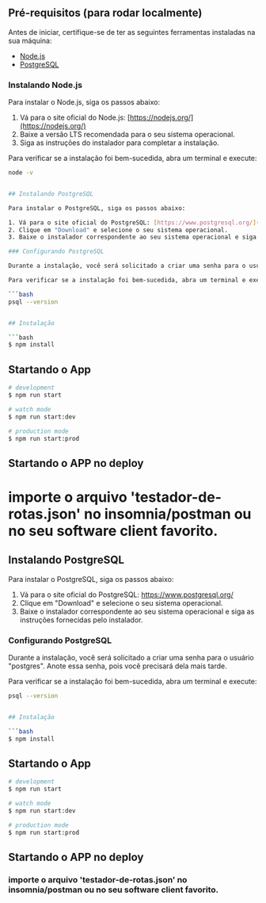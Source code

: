 ## Pré-requisitos (para rodar localmente)

Antes de iniciar, certifique-se de ter as seguintes ferramentas instaladas na sua máquina:

- [Node.js](https://nodejs.org/)
- [PostgreSQL](https://www.postgresql.org/)

### Instalando Node.js

Para instalar o Node.js, siga os passos abaixo:

1. Vá para o site oficial do Node.js: [https://nodejs.org/](https://nodejs.org/)
2. Baixe a versão LTS recomendada para o seu sistema operacional.
3. Siga as instruções do instalador para completar a instalação.

Para verificar se a instalação foi bem-sucedida, abra um terminal e execute:

```bash
node -v


## Instalando PostgreSQL

Para instalar o PostgreSQL, siga os passos abaixo:

1. Vá para o site oficial do PostgreSQL: [https://www.postgresql.org/](https://www.postgresql.org/)
2. Clique em "Download" e selecione o seu sistema operacional.
3. Baixe o instalador correspondente ao seu sistema operacional e siga as instruções fornecidas pelo instalador.

### Configurando PostgreSQL

Durante a instalação, você será solicitado a criar uma senha para o usuário "postgres". Anote essa senha, pois você precisará dela mais tarde.

Para verificar se a instalação foi bem-sucedida, abra um terminal e execute:

```bash
psql --version


## Instalação

```bash
$ npm install
```

## Startando o App

```bash
# development
$ npm run start

# watch mode
$ npm run start:dev

# production mode
$ npm run start:prod
```

## Startando o APP no deploy

# importe o arquivo 'testador-de-rotas.json' no insomnia/postman ou no seu software client favorito.


## Instalando PostgreSQL

Para instalar o PostgreSQL, siga os passos abaixo:

1. Vá para o site oficial do PostgreSQL: https://www.postgresql.org/
2. Clique em "Download" e selecione o seu sistema operacional.
3. Baixe o instalador correspondente ao seu sistema operacional e siga as instruções fornecidas pelo instalador.

### Configurando PostgreSQL

Durante a instalação, você será solicitado a criar uma senha para o usuário "postgres". Anote essa senha, pois você precisará dela mais tarde.

Para verificar se a instalação foi bem-sucedida, abra um terminal e execute:

```bash
psql --version


## Instalação

```bash
$ npm install
```

## Startando o App

```bash
# development
$ npm run start

# watch mode
$ npm run start:dev

# production mode
$ npm run start:prod
```

## Startando o APP no deploy

### importe o arquivo 'testador-de-rotas.json' no insomnia/postman ou no seu software client favorito.

